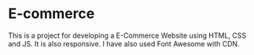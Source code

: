 # E-commerce

This is a project for developing a E-Commerce Website using HTML, CSS and JS. It is also responsive. I have also used Font Awesome with CDN.
